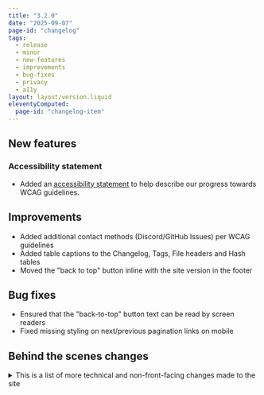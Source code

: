 ```yaml
---
title: "3.2.0"
date: "2025-09-07"
page-id: "changelog"
tags: 
  - release
  - minor
  - new-features
  - improvements
  - bug-fixes
  - privacy
  - a11y
layout: layout/version.liquid
eleventyComputed:
  page-id: "changelog-item"
---
```


## New features
### Accessibility statement
- Added an [accessibility statement](/accessibility/) to help describe our progress towards WCAG guidelines.

## Improvements
- Added additional contact methods (Discord/GitHub Issues) per WCAG guidelines
- Added table captions to the Changelog, Tags, File headers and Hash tables
- Moved the "back to top" button inline with the site version in the footer

## Bug fixes
- Ensured that the "back-to-top" button text can be read by screen readers
- Fixed missing styling on next/previous pagination links on mobile

## Behind the scenes changes
<details>
<summary>This is a list of more technical and non-front-facing changes made to the site  </summary>

### Changes
- Updated 11ty to latest version [3.1.2](https://github.com/11ty/eleventy/releases/tag/v3.1.2)
- Updated Bootstrap SCSS to the latest version [5.3.4](https://github.com/twbs/bootstrap/releases/tag/v5.3.4)
- Updated Bootstrap icons to the latest version [1.13.1](https://github.com/twbs/icons/releases/tag/v1.13.1)

### Bug fixes
- Fixed an issue where the H1 tag was not the first tag on a page
- Fixed the link color on Changelog items
</details>